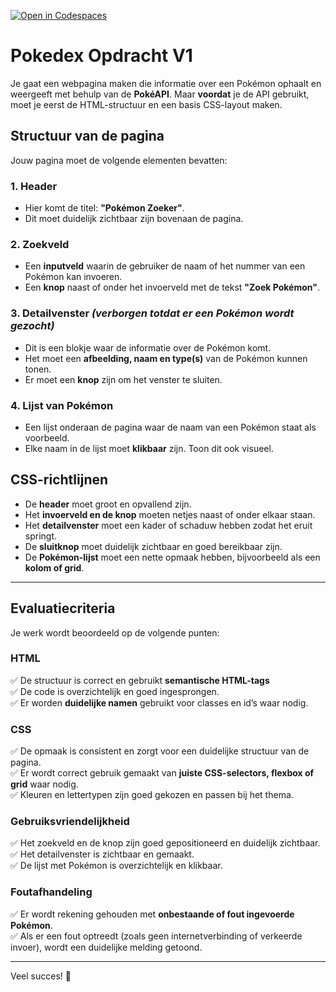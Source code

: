 [![Open in Codespaces](https://classroom.github.com/assets/launch-codespace-2972f46106e565e64193e422d61a12cf1da4916b45550586e14ef0a7c637dd04.svg)](https://classroom.github.com/open-in-codespaces?assignment_repo_id=18439945)
# Pokedex Opdracht V1


Je gaat een webpagina maken die informatie over een Pokémon ophaalt en weergeeft met behulp van de **PokéAPI**. Maar **voordat** je de API gebruikt, moet je eerst de HTML-structuur en een basis CSS-layout maken.

## Structuur van de pagina

Jouw pagina moet de volgende elementen bevatten:

### 1. Header
- Hier komt de titel: **"Pokémon Zoeker"**.
- Dit moet duidelijk zichtbaar zijn bovenaan de pagina.

### 2. Zoekveld
- Een **inputveld** waarin de gebruiker de naam of het nummer van een Pokémon kan invoeren.
- Een **knop** naast of onder het invoerveld met de tekst **"Zoek Pokémon"**.

### 3. Detailvenster *(verborgen totdat er een Pokémon wordt gezocht)*
- Dit is een blokje waar de informatie over de Pokémon komt.
- Het moet een **afbeelding, naam en type(s)** van de Pokémon kunnen tonen.
- Er moet een **knop** zijn om het venster te sluiten.

### 4. Lijst van Pokémon
- Een lijst onderaan de pagina waar de naam van een Pokémon staat als voorbeeld.
- Elke naam in de lijst moet **klikbaar** zijn. Toon dit ook visueel.

## CSS-richtlijnen
- De **header** moet groot en opvallend zijn.
- Het **invoerveld en de knop** moeten netjes naast of onder elkaar staan.
- Het **detailvenster** moet een kader of schaduw hebben zodat het eruit springt.
- De **sluitknop** moet duidelijk zichtbaar en goed bereikbaar zijn.
- De **Pokémon-lijst** moet een nette opmaak hebben, bijvoorbeeld als een **kolom of grid**.

---

## Evaluatiecriteria

Je werk wordt beoordeeld op de volgende punten:

### **HTML**
✅ De structuur is correct en gebruikt **semantische HTML-tags**  
✅ De code is overzichtelijk en goed ingesprongen.  
✅ Er worden **duidelijke namen** gebruikt voor classes en id’s waar nodig.  

### **CSS**
✅ De opmaak is consistent en zorgt voor een duidelijke structuur van de pagina.  
✅ Er wordt correct gebruik gemaakt van **juiste CSS-selectors, flexbox of grid** waar nodig.  
✅ Kleuren en lettertypen zijn goed gekozen en passen bij het thema.  

### **Gebruiksvriendelijkheid**
✅ Het zoekveld en de knop zijn goed gepositioneerd en duidelijk zichtbaar.  
✅ Het detailvenster is zichtbaar en gemaakt.   
✅ De lijst met Pokémon is overzichtelijk en klikbaar.  

### **Foutafhandeling**
✅ Er wordt rekening gehouden met **onbestaande of fout ingevoerde Pokémon**.  
✅ Als er een fout optreedt (zoals geen internetverbinding of verkeerde invoer), wordt een duidelijke melding getoond.  

---

Veel succes! 🚀
